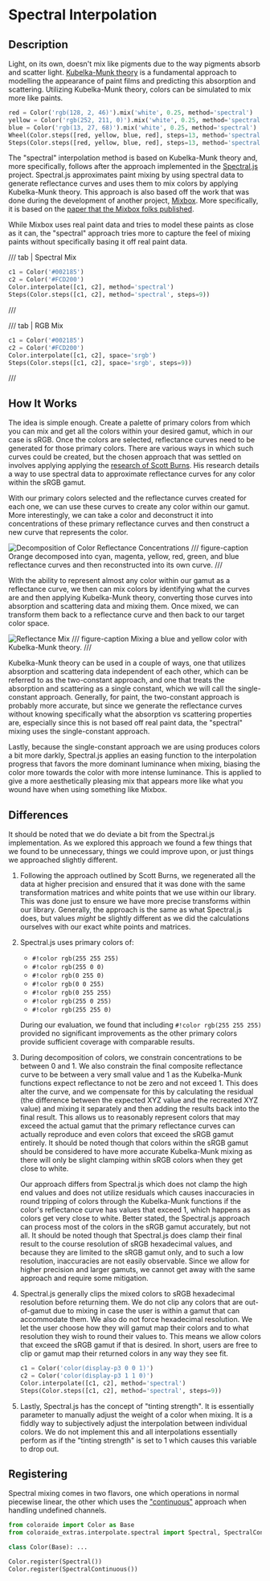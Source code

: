# Spectral Interpolation

## Description

Light, on its own, doesn't mix like pigments due to the way pigments absorb and scatter light. [Kubelka-Munk theory](
https://en.wikipedia.org/wiki/Kubelka%E2%80%93Munk_theory) is a fundamental approach to modelling the appearance of
paint films and predicting this absorption and scattering. Utilizing Kubelka-Munk theory, colors can be simulated to
mix more like paints.

```py play
red = Color('rgb(128, 2, 46)').mix('white', 0.25, method='spectral')
yellow = Color('rgb(252, 211, 0)').mix('white', 0.25, method='spectral')
blue = Color('rgb(13, 27, 68)').mix('white', 0.25, method='spectral')
Wheel(Color.steps([red, yellow, blue, red], steps=13, method='spectral', out_space='srgb')[:-1])
Steps(Color.steps([red, yellow, blue, red], steps=13, method='spectral', out_space='srgb')[:-1])
```

The "spectral" interpolation method is based on Kubelka-Munk theory and, more specifically, follows after the approach
implemented in the [Spectral.js](https://github.com/rvanwijnen/spectral.js) project. Spectral.js approximates paint
mixing by using spectral data to generate reflectance curves and uses them to mix colors by applying Kubelka-Munk theory.
This approach is also based off the work that was done during the development of another project, [Mixbox](
https://github.com/scrtwpns/mixbox). More specifically, it is based on the [paper that the Mixbox folks published](
https://scrtwpns.com/mixbox.pdf).


While Mixbox uses real paint data and tries to model these paints as close as it can, the "spectral" approach tries more
to capture the feel of mixing paints without specifically basing it off real paint data.

/// tab | Spectral Mix

```py play
c1 = Color('#002185')
c2 = Color('#FCD200')
Color.interpolate([c1, c2], method='spectral')
Steps(Color.steps([c1, c2], method='spectral', steps=9))
```
///

/// tab | RGB Mix
```py play
c1 = Color('#002185')
c2 = Color('#FCD200')
Color.interpolate([c1, c2], space='srgb')
Steps(Color.steps([c1, c2], space='srgb', steps=9))
```
///

## How It Works

The idea is simple enough. Create a palette of primary colors from which you can mix and get all the colors within your
desired gamut, which in our case is sRGB. Once the colors are selected, reflectance curves need to be generated for
those primary colors. There are various ways in which such curves could be created, but the chosen approach that was
settled on involves applying applying the [research of Scott Burns](http://scottburns.us/reflectance-curves-from-srgb-10/).
His research details a way to use spectral data to approximate reflectance curves for any color within the sRGB gamut.

With our primary colors selected and the reflectance curves created for each one, we can use these curves to create any
color within our gamut. More interestingly, we can take a color and deconstruct it into concentrations of these primary
reflectance curves and then construct a new curve that represents the color.

![Decomposition of Color Reflectance Concentrations](../images/reflect-orange.png)
/// figure-caption
Orange decomposed into cyan, magenta, yellow, red, green, and blue reflectance curves and then reconstructed into its
own curve.
///

With the ability to represent almost any color within our gamut as a reflectance curve, we then can mix colors by
identifying what the curves are and then applying Kubelka-Munk theory, converting those curves into absorption and
scattering data and mixing them. Once mixed, we can transform them back to a reflectance curve and then back to our
target color space.

![Reflectance Mix](../images/reflect-mix.png)
/// figure-caption
Mixing a blue and yellow color with Kubelka-Munk theory.
///

Kubelka-Munk theory can be used in a couple of ways, one that utilizes absorption and scattering data independent of
each other, which can be referred to as the two-constant approach, and one that treats the absorption and scattering
as a single constant, which we will call the single-constant approach. Generally, for paint, the two-constant approach
is probably more accurate, but since we generate the reflectance curves without knowing specifically what the absorption
vs scattering properties are, especially since this is not based off real paint data, the "spectral" mixing uses the
single-constant approach.

Lastly, because the single-constant approach we are using produces colors a bit more darkly, Spectral.js applies an
easing function to the interpolation progress that favors the more dominant luminance when mixing, biasing the color
more towards the color with more intense luminance. This is applied to give a more aesthetically pleasing mix that
appears more like what you wound have when using something like Mixbox.

## Differences

It should be noted that we do deviate a bit from the Spectral.js implementation. As we explored this approach we found
a few things that we found to be unnecessary, things we could improve upon, or just things we approached slightly
different.

1.  Following the approach outlined by Scott Burns, we regenerated all the data at higher precision and ensured that it
    was done with the same transformation matrices and white points that we use within our library. This was done just
    to ensure we have more precise transforms within our library. Generally, the approach is the same as what
    Spectral.js does, but values _might_ be slightly different as we did the calculations ourselves with our exact
    white points and matrices.

2.  Spectral.js uses primary colors of:

    - `#!color rgb(255 255 255)`
    - `#!color rgb(255 0 0)`
    - `#!color rgb(0 255 0)`
    - `#!color rgb(0 0 255)`
    - `#!color rgb(0 255 255)`
    - `#!color rgb(255 0 255)`
    - `#!color rgb(255 255 0)`

    During our evaluation, we found that including `#!color rgb(255 255 255)` provided no significant improvements as
    the other primary colors provide sufficient coverage with comparable results.

3.  During decomposition of colors, we constrain concentrations to be between 0 and 1. We also constrain the final
    composite reflectance curve to be between a very small value and 1 as the Kubelka-Munk functions expect reflectance
    to not be zero and not exceed 1. This does alter the curve, and we compensate for this by calculating the residual
    (the difference between the expected XYZ value and the recreated XYZ value) and mixing it separately and then adding
    the results back into the final result. This allows us to reasonably represent colors that may exceed the actual
    gamut that the primary reflectance curves can actually reproduce and even colors that exceed the sRGB gamut
    entirely. It should be noted though that colors within the sRGB gamut should be considered to have more accurate
    Kubelka-Munk mixing as there will only be slight clamping within sRGB colors when they get close to white.

    Our approach differs from Spectral.js which does not clamp the high end values and does not utilize residuals which
    causes inaccuracies in round tripping of colors through the Kubelka-Munk functions if the color's reflectance curve
    has values that exceed 1, which happens as colors get very close to white. Better stated, the Spectral.js approach
    can process most of the colors in the sRGB gamut accurately, but not all. It should be noted though that Spectral.js
    does clamp their final result to the course resolution of sRGB hexadecimal values, and because they are limited to
    the sRGB gamut only, and to such a low resolution, inaccuracies are not easily observable. Since we allow for higher
    precision and larger gamuts, we cannot get away with the same approach and require some mitigation.

4.  Spectral.js generally clips the mixed colors to sRGB hexadecimal resolution before returning them. We do not clip
    any colors that are out-of-gamut due to mixing in case the user is within a gamut that can accommodate them. We
    also do not force hexadecimal resolution. We let the user choose how they will gamut map their colors and to what
    resolution they wish to round their values to. This means we allow colors that exceed the sRGB gamut if that is
    desired. In short, users are free to clip or gamut map their returned colors in any way they see fit.

    ```py play
    c1 = Color('color(display-p3 0 0 1)')
    c2 = Color('color(display-p3 1 1 0)')
    Color.interpolate([c1, c2], method='spectral')
    Steps(Color.steps([c1, c2], method='spectral', steps=9))
    ```

5.  Lastly, Spectral.js has the concept of "tinting strength". It is essentially parameter to manually adjust the
    weight of a color when mixing. It is a fiddly way to subjectively adjust the interpolation between individual
    colors. We do not implement this and all interpolations essentially perform as if the "tinting strength" is set to 1
    which causes this variable to drop out.

## Registering

Spectral mixing comes in two flavors, one which operations in normal piecewise linear, the other which uses the
["continuous"](https://facelessuser.github.io/coloraide/interpolation/#continuous-interpolation) approach when handling
undefined channels.

```py
from coloraide import Color as Base
from coloraide_extras.interpolate.spectral import Spectral, SpectralContinuous

class Color(Base): ...

Color.register(Spectral())
Color.register(SpectralContinuous())
```